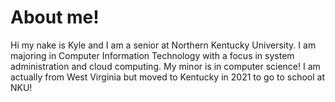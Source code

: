 # About me!
Hi my nake is Kyle and I am a senior at Northern Kentucky University. I am majoring in Computer Information Technology with a focus in system administration and cloud computing. My minor is in computer science! 
I am actually from West Virginia but moved to Kentucky in 2021 to go to school at NKU!
